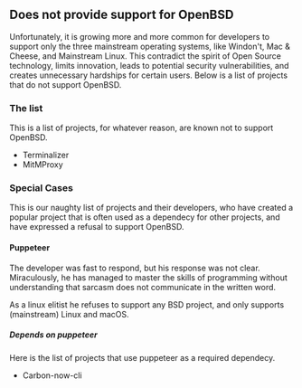 ## Does not provide support for OpenBSD

Unfortunately, it is growing more and more common for developers to support only the three mainstream operating systems, like Windon't, Mac &
Cheese, and Mainstream Linux. This contradict the spirit of Open Source technology, limits innovation, leads to potential security
vulnerabilities, and creates unnecessary hardships for certain users. Below is a list of projects that do not support OpenBSD.

### The list

This is a list of projects, for whatever reason, are known not to support OpenBSD.

* Terminalizer
* MitMProxy

### Special Cases

This is our naughty list of projects and their developers, who have created a popular project that is often
used as a dependecy for other projects, and have expressed a refusal to support OpenBSD.

#### Puppeteer

The developer was fast to respond, but his response was not clear. Miraculously, he has managed to master the
skills of programming without understanding that sarcasm does not communicate in the written word.

As a linux elitist he refuses to support any BSD project, and only supports (mainstream) Linux and macOS.

##### Depends on puppeteer

Here is the list of projects that use puppeteer as a required dependecy.

* Carbon-now-cli
